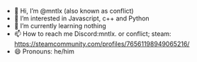 - 👋 Hi, I’m @mntlx (also known as conflict)
- 👀 I’m interested in Javascript, c++ and Python
- 🌱 I’m currently learning nothing
- 📫 How to reach me Discord:mntlx. or conflict; steam: https://steamcommunity.com/profiles/76561198949065216/
- 😄 Pronouns: he/him

<!---
mntlx/mntlx is a ✨ special ✨ repository because its `README.md` (this file) appears on your GitHub profile.
You can click the Preview link to take a look at your changes.
--->
